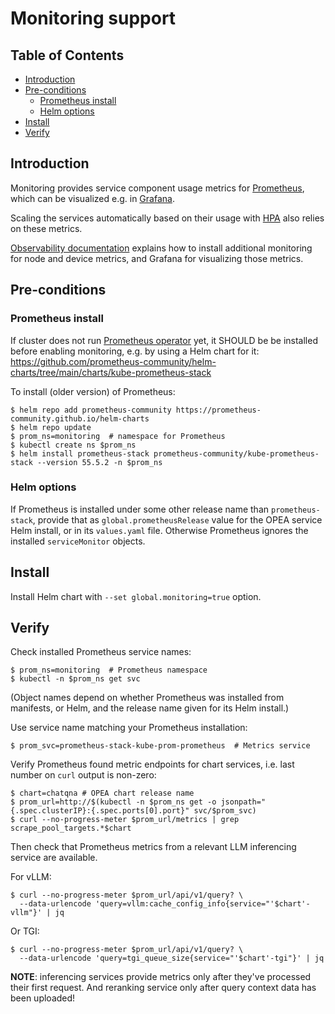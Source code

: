 # Monitoring support

## Table of Contents

- [Introduction](#introduction)
- [Pre-conditions](#pre-conditions)
  - [Prometheus install](#prometheus-install)
  - [Helm options](#helm-options)
- [Install](#install)
- [Verify](#verify)

## Introduction

Monitoring provides service component usage metrics for [Prometheus](https://prometheus.io/),
which can be visualized e.g. in [Grafana](https://grafana.com/).

Scaling the services automatically based on their usage with [HPA](HPA.md) also relies on these metrics.

[Observability documentation](../kubernetes-addons/Observability/README.md)
explains how to install additional monitoring for node and device metrics,
and Grafana for visualizing those metrics.

## Pre-conditions

### Prometheus install

If cluster does not run [Prometheus operator](https://github.com/prometheus-operator/kube-prometheus)
yet, it SHOULD be be installed before enabling monitoring, e.g. by using a Helm chart for it:
https://github.com/prometheus-community/helm-charts/tree/main/charts/kube-prometheus-stack

To install (older version) of Prometheus:

```console
$ helm repo add prometheus-community https://prometheus-community.github.io/helm-charts
$ helm repo update
$ prom_ns=monitoring  # namespace for Prometheus
$ kubectl create ns $prom_ns
$ helm install prometheus-stack prometheus-community/kube-prometheus-stack --version 55.5.2 -n $prom_ns
```

### Helm options

If Prometheus is installed under some other release name than `prometheus-stack`,
provide that as `global.prometheusRelease` value for the OPEA service Helm install,
or in its `values.yaml` file. Otherwise Prometheus ignores the installed
`serviceMonitor` objects.

## Install

Install Helm chart with `--set global.monitoring=true` option.

## Verify

Check installed Prometheus service names:

```console
$ prom_ns=monitoring  # Prometheus namespace
$ kubectl -n $prom_ns get svc
```

(Object names depend on whether Prometheus was installed from manifests, or Helm,
and the release name given for its Helm install.)

Use service name matching your Prometheus installation:

```console
$ prom_svc=prometheus-stack-kube-prom-prometheus  # Metrics service
```

Verify Prometheus found metric endpoints for chart services, i.e. last number on `curl` output is non-zero:

```console
$ chart=chatqna # OPEA chart release name
$ prom_url=http://$(kubectl -n $prom_ns get -o jsonpath="{.spec.clusterIP}:{.spec.ports[0].port}" svc/$prom_svc)
$ curl --no-progress-meter $prom_url/metrics | grep scrape_pool_targets.*$chart
```

Then check that Prometheus metrics from a relevant LLM inferencing service are available.

For vLLM:

```console
$ curl --no-progress-meter $prom_url/api/v1/query? \
  --data-urlencode 'query=vllm:cache_config_info{service="'$chart'-vllm"}' | jq
```

Or TGI:

```console
$ curl --no-progress-meter $prom_url/api/v1/query? \
  --data-urlencode 'query=tgi_queue_size{service="'$chart'-tgi"}' | jq
```

**NOTE**: inferencing services provide metrics only after they've processed their first request.
And reranking service only after query context data has been uploaded!
